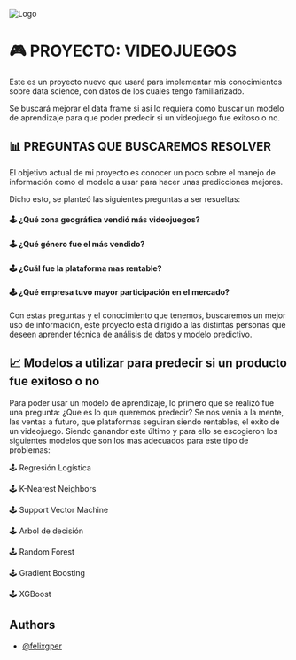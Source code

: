 
![Logo](https://ethic.es/wp-content/uploads/2023/04/videojuegos.gif)


# 🎮 PROYECTO: VIDEOJUEGOS

Este es un proyecto nuevo que usaré para implementar mis conocimientos sobre data science, con datos de los cuales tengo familiarizado.

Se buscará mejorar el data frame si así lo requiera como buscar un modelo de aprendizaje para que poder predecir si un videojuego fue exitoso o no.

## 📊 PREGUNTAS QUE BUSCAREMOS RESOLVER

El objetivo actual de mi proyecto es conocer un poco sobre el manejo de información como el modelo a usar para hacer unas predicciones mejores.

Dicho esto, se planteó las siguientes preguntas a ser resueltas:

#### 🕹 ¿Qué zona geográfica vendió más videojuegos?

#### 🕹 ¿Qué género fue el más vendido?

#### 🕹 ¿Cuál fue la plataforma mas rentable?

#### 🕹 ¿Qué empresa tuvo mayor participación en el mercado?


Con estas preguntas y el conocimiento que tenemos, buscaremos un mejor uso de información, este proyecto está dirigido a las distintas personas que deseen aprender técnica de análisis de datos y modelo predictivo.


## 📈 Modelos a utilizar para predecir si un producto fue exitoso o no

Para poder usar un modelo de aprendizaje, lo primero que se realizó fue una pregunta: ¿Que es lo que queremos predecir?
Se nos venia a la mente, las ventas a futuro, que plataformas seguiran siendo rentables, el exito de un videojuego. Siendo ganandor este último y para ello se escogieron los siguientes modelos que son los mas adecuados para este tipo de problemas:

🕹 Regresión Logística

🕹 K-Nearest Neighbors

🕹 Support Vector Machine

🕹 Arbol de decisión

🕹 Random Forest

🕹 Gradient Boosting

🕹 XGBoost

## Authors

- [@felixgper](https://github.com/felixgper)

